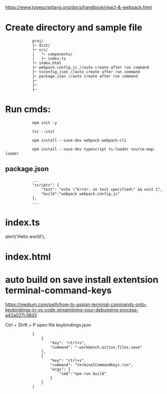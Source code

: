 https://www.typescriptlang.org/docs/handbook/react-&-webpack.html

# Create directory and sample file

                proj/
                ├─ dist/
                └─ src/
                |   └─ components/
                |   ├─ index.ts
                └─ index.html
                ├─ webpack.config.js //auto create after run command
                ├─ tsconfig.json //auto create after run command
                ├─ package.json //auto create after run command
                ├─ 
                ├─ 
                ├─ 

# Run cmds:

                npm init -y

                tsc --init

                npm install --save-dev webpack webpack-cli

                npm install --save-dev typescript ts-loader source-map-loader

## package.json
                ...
                "scripts": {
                    "test": "echo \"Error: no test specified\" && exit 1",
                    "build":"webpack webpack.config.js"   
                },   
                ...
# index.ts
alert('Hello world');

# index.html
<script src="./dist/main.js"></script>

# auto build on save install extentsion terminal-command-keys

https://medium.com/swlh/how-to-assign-terminal-commands-onto-keybindings-in-vs-code-streamlining-your-debugging-process-a42a027c38d3

Ctrl + Shift + P open file
keybindings.json

                [
                    {
                        "key": "ctrl+s",
                        "command": "-workbench.action.files.save"
                    },
                    {
                        "key": "ctrl+s",
                        "command": "terminalCommandKeys.run",
                        "args": {
                            "cmd":"npm run build"
                        }
                    }
                ]
